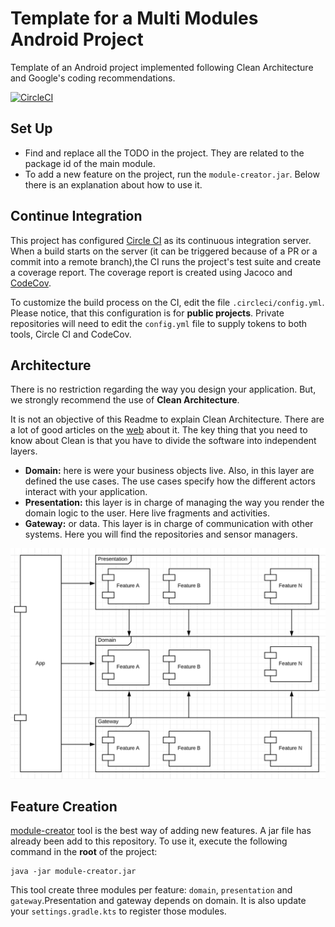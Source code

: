 # Template for a Multi Modules Android Project
Template of an Android project implemented following Clean Architecture and Google's coding recommendations.

[![CircleCI](https://circleci.com/gh/matiasdelbel/android-zygote-multi-modules.svg?style=svg)](https://circleci.com/gh/matiasdelbel/android-zygote-multi-modules)

## Set Up
- Find and replace all the TODO in the project. They are related to the package id of the main module.
- To add a new feature on the project, run the `module-creator.jar`. Below there is an explanation about how to use it.

## Continue Integration
This project has configured [Circle CI](https://circleci.com/) as its continuous integration server.
When a build starts on the server (it can be triggered because of a PR or a commit into a remote branch),the CI runs the project's test
suite and create a coverage report. The coverage report is created using Jacoco and [CodeCov](https://codecov.io/).

To customize the build process on the CI, edit the file `.circleci/config.yml`.
Please notice, that this configuration is for **public projects**.
Private repositories will need to edit the `config.yml` file to supply tokens to both tools, Circle CI and CodeCov.

## Architecture
There is no restriction regarding the way you design your application. But, we strongly recommend the use of **Clean Architecture**.

It is not an objective of this Readme to explain Clean Architecture.
There are a lot of good articles on the [web](https://blog.cleancoder.com/uncle-bob/2012/08/13/the-clean-architecture.html) about it.
The key thing that you need to know about Clean is that you have to divide the software into independent layers.

- **Domain:** here is were your business objects live. Also, in this layer are defined the use cases.
The use cases specify how the different actors interact with your application.
- **Presentation:** this layer is in charge of managing the way you render the domain logic to the user. Here live fragments and activities.
- **Gateway:** or data. This layer is in charge of communication with other systems. Here you will find the repositories and sensor managers.


![Clean Architecture](images/architecture.png)


## Feature Creation
[module-creator](https://github.com/matiasdelbel/zygote-module-creation) tool is the best way of adding new features.
A jar file has already been add to this repository. To use it, execute the following command in the **root** of the project:

```
java -jar module-creator.jar
```

This tool create three modules per feature: `domain`, `presentation` and `gateway`.Presentation and gateway
depends on domain. It is also update your `settings.gradle.kts` to register those modules.